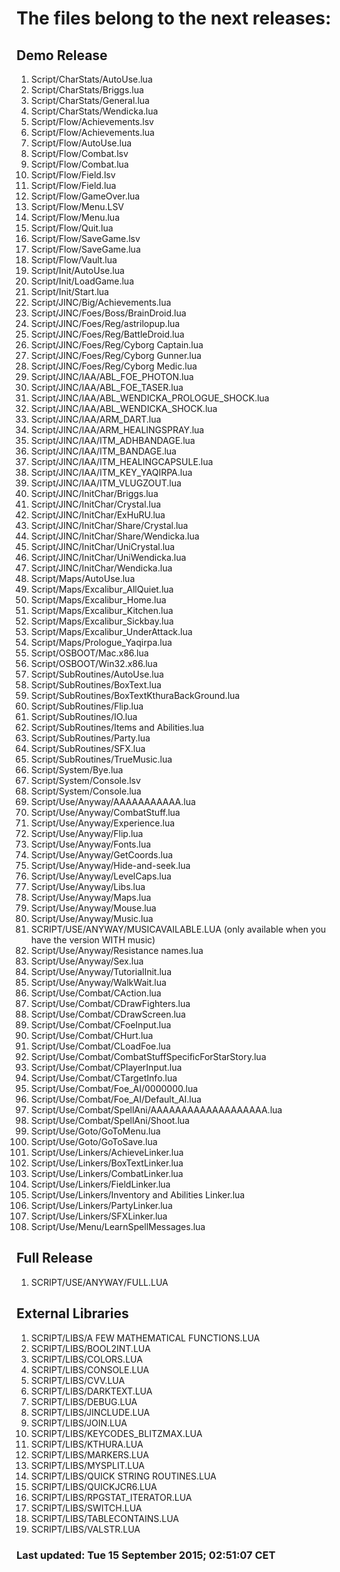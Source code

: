 # The files belong to the next releases:

## Demo Release

1. Script/CharStats/AutoUse.lua
1. Script/CharStats/Briggs.lua
1. Script/CharStats/General.lua
1. Script/CharStats/Wendicka.lua
1. Script/Flow/Achievements.lsv
1. Script/Flow/Achievements.lua
1. Script/Flow/AutoUse.lua
1. Script/Flow/Combat.lsv
1. Script/Flow/Combat.lua
1. Script/Flow/Field.lsv
1. Script/Flow/Field.lua
1. Script/Flow/GameOver.lua
1. Script/Flow/Menu.LSV
1. Script/Flow/Menu.lua
1. Script/Flow/Quit.lua
1. Script/Flow/SaveGame.lsv
1. Script/Flow/SaveGame.lua
1. Script/Flow/Vault.lua
1. Script/Init/AutoUse.lua
1. Script/Init/LoadGame.lua
1. Script/Init/Start.lua
1. Script/JINC/Big/Achievements.lua
1. Script/JINC/Foes/Boss/BrainDroid.lua
1. Script/JINC/Foes/Reg/astrilopup.lua
1. Script/JINC/Foes/Reg/BattleDroid.lua
1. Script/JINC/Foes/Reg/Cyborg Captain.lua
1. Script/JINC/Foes/Reg/Cyborg Gunner.lua
1. Script/JINC/Foes/Reg/Cyborg Medic.lua
1. Script/JINC/IAA/ABL_FOE_PHOTON.lua
1. Script/JINC/IAA/ABL_FOE_TASER.lua
1. Script/JINC/IAA/ABL_WENDICKA_PROLOGUE_SHOCK.lua
1. Script/JINC/IAA/ABL_WENDICKA_SHOCK.lua
1. Script/JINC/IAA/ARM_DART.lua
1. Script/JINC/IAA/ARM_HEALINGSPRAY.lua
1. Script/JINC/IAA/ITM_ADHBANDAGE.lua
1. Script/JINC/IAA/ITM_BANDAGE.lua
1. Script/JINC/IAA/ITM_HEALINGCAPSULE.lua
1. Script/JINC/IAA/ITM_KEY_YAQIRPA.lua
1. Script/JINC/IAA/ITM_VLUGZOUT.lua
1. Script/JINC/InitChar/Briggs.lua
1. Script/JINC/InitChar/Crystal.lua
1. Script/JINC/InitChar/ExHuRU.lua
1. Script/JINC/InitChar/Share/Crystal.lua
1. Script/JINC/InitChar/Share/Wendicka.lua
1. Script/JINC/InitChar/UniCrystal.lua
1. Script/JINC/InitChar/UniWendicka.lua
1. Script/JINC/InitChar/Wendicka.lua
1. Script/Maps/AutoUse.lua
1. Script/Maps/Excalibur_AllQuiet.lua
1. Script/Maps/Excalibur_Home.lua
1. Script/Maps/Excalibur_Kitchen.lua
1. Script/Maps/Excalibur_Sickbay.lua
1. Script/Maps/Excalibur_UnderAttack.lua
1. Script/Maps/Prologue_Yaqirpa.lua
1. Script/OSBOOT/Mac.x86.lua
1. Script/OSBOOT/Win32.x86.lua
1. Script/SubRoutines/AutoUse.lua
1. Script/SubRoutines/BoxText.lua
1. Script/SubRoutines/BoxTextKthuraBackGround.lua
1. Script/SubRoutines/Flip.lua
1. Script/SubRoutines/IO.lua
1. Script/SubRoutines/Items and Abilities.lua
1. Script/SubRoutines/Party.lua
1. Script/SubRoutines/SFX.lua
1. Script/SubRoutines/TrueMusic.lua
1. Script/System/Bye.lua
1. Script/System/Console.lsv
1. Script/System/Console.lua
1. Script/Use/Anyway/AAAAAAAAAAA.lua
1. Script/Use/Anyway/CombatStuff.lua
1. Script/Use/Anyway/Experience.lua
1. Script/Use/Anyway/Flip.lua
1. Script/Use/Anyway/Fonts.lua
1. Script/Use/Anyway/GetCoords.lua
1. Script/Use/Anyway/Hide-and-seek.lua
1. Script/Use/Anyway/LevelCaps.lua
1. Script/Use/Anyway/Libs.lua
1. Script/Use/Anyway/Maps.lua
1. Script/Use/Anyway/Mouse.lua
1. Script/Use/Anyway/Music.lua
1. SCRIPT/USE/ANYWAY/MUSICAVAILABLE.LUA (only available when you have the version WITH music)
1. Script/Use/Anyway/Resistance names.lua
1. Script/Use/Anyway/Sex.lua
1. Script/Use/Anyway/TutorialInit.lua
1. Script/Use/Anyway/WalkWait.lua
1. Script/Use/Combat/CAction.lua
1. Script/Use/Combat/CDrawFighters.lua
1. Script/Use/Combat/CDrawScreen.lua
1. Script/Use/Combat/CFoeInput.lua
1. Script/Use/Combat/CHurt.lua
1. Script/Use/Combat/CLoadFoe.lua
1. Script/Use/Combat/CombatStuffSpecificForStarStory.lua
1. Script/Use/Combat/CPlayerInput.lua
1. Script/Use/Combat/CTargetInfo.lua
1. Script/Use/Combat/Foe_AI/0000000.lua
1. Script/Use/Combat/Foe_AI/Default_AI.lua
1. Script/Use/Combat/SpellAni/AAAAAAAAAAAAAAAAAAA.lua
1. Script/Use/Combat/SpellAni/Shoot.lua
1. Script/Use/Goto/GoToMenu.lua
1. Script/Use/Goto/GoToSave.lua
1. Script/Use/Linkers/AchieveLinker.lua
1. Script/Use/Linkers/BoxTextLinker.lua
1. Script/Use/Linkers/CombatLinker.lua
1. Script/Use/Linkers/FieldLinker.lua
1. Script/Use/Linkers/Inventory and Abilities Linker.lua
1. Script/Use/Linkers/PartyLinker.lua
1. Script/Use/Linkers/SFXLinker.lua
1. Script/Use/Menu/LearnSpellMessages.lua

## Full Release

1. SCRIPT/USE/ANYWAY/FULL.LUA



## External Libraries

1. SCRIPT/LIBS/A FEW MATHEMATICAL FUNCTIONS.LUA
1. SCRIPT/LIBS/BOOL2INT.LUA
1. SCRIPT/LIBS/COLORS.LUA
1. SCRIPT/LIBS/CONSOLE.LUA
1. SCRIPT/LIBS/CVV.LUA
1. SCRIPT/LIBS/DARKTEXT.LUA
1. SCRIPT/LIBS/DEBUG.LUA
1. SCRIPT/LIBS/JINCLUDE.LUA
1. SCRIPT/LIBS/JOIN.LUA
1. SCRIPT/LIBS/KEYCODES_BLITZMAX.LUA
1. SCRIPT/LIBS/KTHURA.LUA
1. SCRIPT/LIBS/MARKERS.LUA
1. SCRIPT/LIBS/MYSPLIT.LUA
1. SCRIPT/LIBS/QUICK STRING ROUTINES.LUA
1. SCRIPT/LIBS/QUICKJCR6.LUA
1. SCRIPT/LIBS/RPGSTAT_ITERATOR.LUA
1. SCRIPT/LIBS/SWITCH.LUA
1. SCRIPT/LIBS/TABLECONTAINS.LUA
1. SCRIPT/LIBS/VALSTR.LUA

### Last updated: Tue 15 September 2015; 02:51:07 CET
